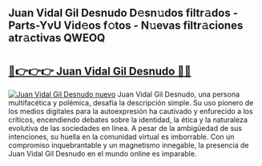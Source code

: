 ## Juan Vidal Gil Desnudo D𝚎sn𝚞dos filtr𝚊dos - Parts-YvU Vid𝚎os f𝚘tos - N𝚞evas filtr𝚊ciones atr𝚊ctivas QWEOQ

# <h2><a href="http://mbbh9ao.tromn.icu/?c=Juan+Vidal+Gil+Desnudo">🔗👉👉👉 Juan Vidal Gil Desnudo 🔗🔗</a></h2>

[![Juan Vidal Gil Desnudo nuevo](https://i.imgur.com/pEAQMta.gif)](http://mbbh9ao.tromn.icu/?c=Juan+Vidal+Gil+Desnudo)
Juan Vidal Gil Desnudo, una persona multifacética y polémica, desafía la descripción simple. Su uso pionero de los medios digitales para la autoexpresión ha cautivado y enfurecido a los críticos, encendiendo debates sobre la identidad, la ética y la naturaleza evolutiva de las sociedades en línea. A pesar de la ambigüedad de sus intenciones, su huella en la comunidad virtual es imborrable. Con un compromiso inquebrantable y un magnetismo innegable, la presencia de Juan Vidal Gil Desnudo en el mundo online es imparable.
